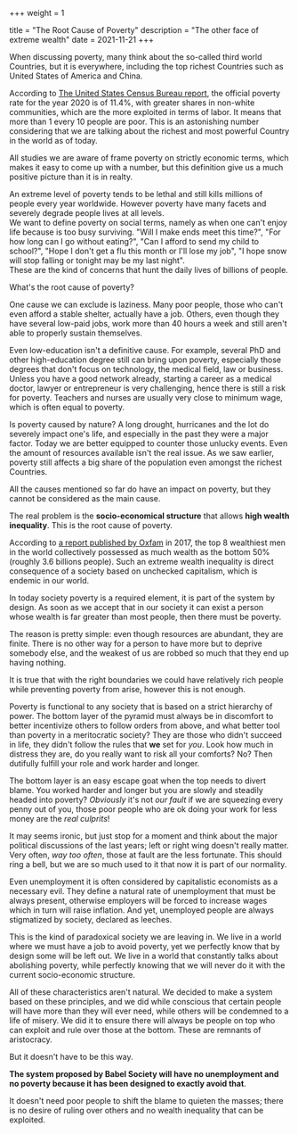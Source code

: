 +++
weight = 1

title = "The Root Cause of Poverty"
description = "The other face of extreme wealth"
date = 2021-11-21
+++

When discussing poverty, many think about the so-called third world Countries, but it is everywhere, including the top richest Countries such as United States of America and China.

According to [The United States Census Bureau report](https://www.census.gov/library/publications/2021/demo/p60-273.html), the official poverty rate for the year 2020 is of 11.4%, with greater shares in non-white communities, which are the more exploited in terms of labor. It means that more than 1 every 10 people are poor. This is an astonishing number considering that we are talking about the richest and most powerful Country in the world as of today.

All studies we are aware of frame poverty on strictly economic terms, which makes it easy to come up with a number, but this definition give us a much positive picture than it is in realty.

An extreme level of poverty tends to be lethal and still kills millions of people every year worldwide. However poverty have many facets and severely degrade people lives at all levels.  
We want to define poverty on social terms, namely as when one can't enjoy life because is too busy surviving. "Will I make ends meet this time?", "For how long can I go without eating?", "Can I afford to send my child to school?", "Hope I don't get a flu this month or I'll lose my job", "I hope snow will stop falling or tonight may be my last night".  
These are the kind of concerns that hunt the daily lives of billions of people.

What's the root cause of poverty?

One cause we can exclude is laziness. Many poor people, those who can't even afford a stable shelter, actually have a job. Others, even though they have several low-paid jobs, work more than 40 hours a week and still aren't able to properly sustain themselves.

Even low-education isn't a definitive cause. For example, several PhD and other high-education degree still can bring upon poverty, especially those degrees that don't focus on technology, the medical field, law or business. Unless you have a good network already, starting a career as a medical doctor, lawyer or entrepreneur is very challenging, hence there is still a risk for poverty. Teachers and nurses are usually very close to minimum wage, which is often equal to poverty.

Is poverty caused by nature? A long drought, hurricanes and the lot do severely impact one's life, and especially in the past they were a major factor. Today we are better equipped to counter those unlucky events. Even the amount of resources available isn't the real issue. As we saw earlier, poverty still affects a big share of the population even amongst the richest Countries.

All the causes mentioned so far do have an impact on poverty, but they cannot be considered as the main cause.

The real problem is the **socio-economical structure** that allows **high wealth inequality**. This is the root cause of poverty.

According to [a report published by Oxfam](https://policy-practice.oxfam.org/resources/an-economy-for-the-99-its-time-to-build-a-human-economy-that-benefits-everyone-620170/) in 2017, the top 8 wealthiest men in the world collectively possessed as much wealth as the bottom 50% (roughly 3.6 billions people). Such an extreme wealth inequality is direct consequence of a society based on unchecked capitalism, which is endemic in our world.

In today society poverty is a required element, it is part of the system by design. As soon as we accept that in our society it can exist a person whose wealth is far greater than most people, then there must be poverty.

The reason is pretty simple: even though resources are abundant, they are finite. There is no other way for a person to have more but to deprive somebody else, and the weakest of us are robbed so much that they end up having nothing.

It is true that with the right boundaries we could have relatively rich people while preventing poverty from arise, however this is not enough.

Poverty is functional to any society that is based on a strict hierarchy of power. The bottom layer of the pyramid must always be in discomfort to better incentivize others to follow orders from above, and what better tool than poverty in a meritocratic society? They are those who didn't succeed in life, they didn't follow the rules that **we** set for *you*. Look how much in distress they are, do you really want to risk all your comforts? No? Then dutifully fulfill your role and work harder and longer.

The bottom layer is an easy escape goat when the top needs to divert blame. You worked harder and longer but you are slowly and steadily headed into poverty? *Obviously* it's not *our fault* if we are squeezing every penny out of you, those poor people who are ok doing your work for less money are the *real culprits*!

It may seems ironic, but just stop for a moment and think about the major political discussions of the last years; left or right wing doesn't really matter. Very often, *way too often*, those at fault are the less fortunate. This should ring a bell, but we are so much used to it that now it is part of our normality.

Even unemployment it is often considered by capitalistic economists as a necessary evil. They define a natural rate of unemployment that must be always present, otherwise employers will be forced to increase wages which in turn will raise inflation. And yet, unemployed people are always stigmatized by society, declared as leeches.

This is the kind of paradoxical society we are leaving in. We live in a world where we must have a job to avoid poverty, yet we perfectly know that by design some will be left out. We live in a world that constantly talks about abolishing poverty, while perfectly knowing that we will never do it with the current socio-economic structure.

All of these characteristics aren't natural. We decided to make a system based on these principles, and we did while conscious that certain people will have more than they will ever need, while others will be condemned to a life of misery. We did it to ensure there will always be people on top who can exploit and rule over those at the bottom. These are remnants of aristocracy.

But it doesn't have to be this way.

**The system proposed by Babel Society will have no unemployment and no poverty because it has been designed to exactly avoid that**.

It doesn't need poor people to shift the blame to quieten the masses; there is no desire of ruling over others and no wealth inequality that can be exploited.
